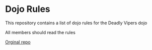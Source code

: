 Dojo Rules
==========

This repository contains a list of dojo rules for the Deadly Vipers dojo

All members should read the rules

[Orginal repo](https://github.com/deadlyvipers)



